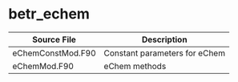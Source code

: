 # betr_echem

|Source File        | Description |
|------|----|
|  eChemConstMod.F90|Constant parameters for eChem|
|  eChemMod.F90|eChem methods|
